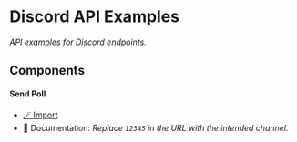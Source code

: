 # Discord API Examples
*API examples for Discord endpoints.*

## Components

#### Send Poll

- [🪄 Import](https://inventor.gg/dash/share/component/b535842ddfb5471982f7542376dcdf55)
- 📙 Documentation: *Replace `12345` in the URL with the intended channel.*
